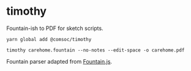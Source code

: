 # timothy
Fountain-ish to PDF for sketch scripts.

```yarn global add @comsoc/timothy```

```timothy carehome.fountain --no-notes --edit-space -o carehome.pdf```



Fountain parser adapted from [Fountain.js](https://github.com/mattdaly/Fountain.js).